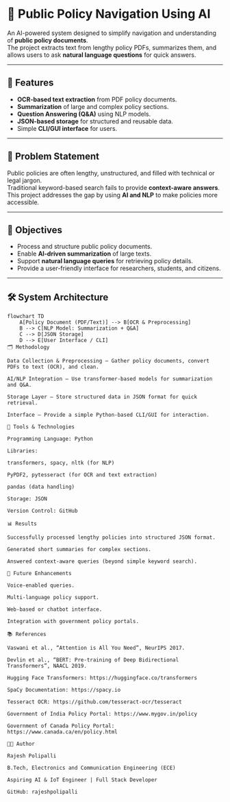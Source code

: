 # 📘 Public Policy Navigation Using AI

An AI-powered system designed to simplify navigation and understanding of **public policy documents**.  
The project extracts text from lengthy policy PDFs, summarizes them, and allows users to ask **natural language questions** for quick answers.  

---

## 🚀 Features
- **OCR-based text extraction** from PDF policy documents.  
- **Summarization** of large and complex policy sections.  
- **Question Answering (Q&A)** using NLP models.  
- **JSON-based storage** for structured and reusable data.  
- Simple **CLI/GUI interface** for users.  

---

## 🎯 Problem Statement
Public policies are often lengthy, unstructured, and filled with technical or legal jargon.  
Traditional keyword-based search fails to provide **context-aware answers**.  
This project addresses the gap by using **AI and NLP** to make policies more accessible.  

---

## 📌 Objectives
- Process and structure public policy documents.  
- Enable **AI-driven summarization** of large texts.  
- Support **natural language queries** for retrieving policy details.  
- Provide a user-friendly interface for researchers, students, and citizens.  

---

## 🛠️ System Architecture
```mermaid
flowchart TD
    A[Policy Document (PDF/Text)] --> B[OCR & Preprocessing]
    B --> C[NLP Model: Summarization + Q&A]
    C --> D[JSON Storage]
    D --> E[User Interface / CLI]
🗂️ Methodology

Data Collection & Preprocessing – Gather policy documents, convert PDFs to text (OCR), and clean.

AI/NLP Integration – Use transformer-based models for summarization and Q&A.

Storage Layer – Store structured data in JSON format for quick retrieval.

Interface – Provide a simple Python-based CLI/GUI for interaction.

🧰 Tools & Technologies

Programming Language: Python

Libraries:

transformers, spacy, nltk (for NLP)

PyPDF2, pytesseract (for OCR and text extraction)

pandas (data handling)

Storage: JSON

Version Control: GitHub

📊 Results

Successfully processed lengthy policies into structured JSON format.

Generated short summaries for complex sections.

Answered context-aware queries (beyond simple keyword search).

🔮 Future Enhancements

Voice-enabled queries.

Multi-language policy support.

Web-based or chatbot interface.

Integration with government policy portals.

📚 References

Vaswani et al., “Attention is All You Need”, NeurIPS 2017.

Devlin et al., “BERT: Pre-training of Deep Bidirectional Transformers”, NAACL 2019.

Hugging Face Transformers: https://huggingface.co/transformers

SpaCy Documentation: https://spacy.io

Tesseract OCR: https://github.com/tesseract-ocr/tesseract

Government of India Policy Portal: https://www.mygov.in/policy

Government of Canada Policy Portal: https://www.canada.ca/en/policy.html

👨‍💻 Author

Rajesh Polipalli

B.Tech, Electronics and Communication Engineering (ECE)

Aspiring AI & IoT Engineer | Full Stack Developer

GitHub: rajeshpolipalli
